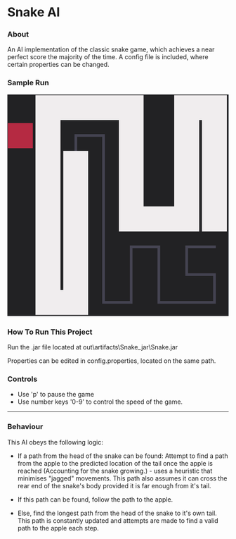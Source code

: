 # Snake AI

### About

An AI implementation of the classic snake game, which achieves a near perfect score the majority of the time.
A config file is included, where certain properties can be changed.

### Sample Run

![alt text][logo]

[logo]: https://github.com/danielbatchford/SnakeAI/blob/master/sampleimage.png?raw=true

### How To Run This Project

Run the .jar file located at out\\artifacts\\Snake_jar\\Snake.jar

Properties can be edited in config.properties, located on the same path.

### Controls

* Use 'p' to pause the game
* Use number keys '0-9' to control the speed of the game.
-------------------------------------------------------

### Behaviour

This AI obeys the following logic:

* If a path from the head of the snake can be found:
	Attempt to find a path from the apple to the predicted location of the tail once the apple is reached (Accounting for the snake growing.) - uses a heuristic that minimises "jagged" movements. This path also assumes it can cross the rear end of the snake's body provided it is far enough from it's tail.

*	If this path can be found, follow the path to the apple.

* Else, find the longest path from the head of the snake to it's own tail. This path is constantly updated and attempts are made to find a valid path to the apple each step.
